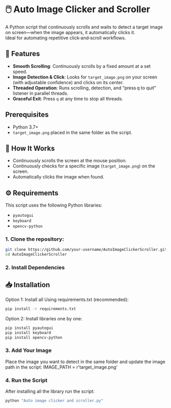 # 🖱️ Auto Image Clicker and Scroller

A Python script that continuously scrolls and waits to detect a target image on screen—when the image appears, it automatically clicks it.  
Ideal for automating repetitive click‑and‑scroll workflows.

## 📌 Features

- **Smooth Scrolling**: Continuously scrolls by a fixed amount at a set speed.
- **Image Detection & Click**: Looks for `target_image.png` on your screen (with adjustable confidence) and clicks on its center.
- **Threaded Operation**: Runs scrolling, detection, and “press q to quit” listener in parallel threads.
- **Graceful Exit**: Press `q` at any time to stop all threads.

## Prerequisites

- Python 3.7+  
- `target_image.png` placed in the same folder as the script.


## 🎯 How It Works

- Continuously scrolls the screen at the mouse position.
- Continuously checks for a specific image (`target_image.png`) on the screen.
- Automatically clicks the image when found.

## ⚙️ Requirements

This script uses the following Python libraries:
- `pyautogui`
- `keyboard`
- `opencv-python`


### 1. Clone the repository:

```bash
git clone https://github.com/your-username/AutoImageClickerScroller.git
cd AutoImageClickerScroller
```
### 2. Install Dependencies
   
## 📥 Installation
Option 1: Install all Using requirements.txt (recommended):
```bash
pip install -r requirements.txt
```

Option 2: Install libraries one by one:
```bash
pip install pyautogui
pip install keyboard
pip install opencv-python
```

### 3. Add Your Image
Place the image you want to detect in the same folder and update the image path in the script:
IMAGE_PATH = r'target_image.png'

### 4. Run the Script
After installing all the library run the script:
```bash
python "Auto image clicker and scroller.py"

